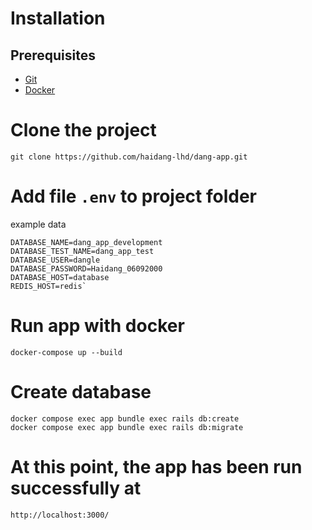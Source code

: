 # Installation
## Prerequisites
  * [Git](http://git-scm.com/)
  * [Docker](https://docs.docker.com/get-docker/)

# Clone the project
  `git clone https://github.com/haidang-lhd/dang-app.git`
  
# Add file `.env` to project folder
example data
````
DATABASE_NAME=dang_app_development
DATABASE_TEST_NAME=dang_app_test
DATABASE_USER=dangle
DATABASE_PASSWORD=Haidang_06092000
DATABASE_HOST=database
REDIS_HOST=redis`
````

# Run app with docker
`docker-compose up --build`


# Create database
````
docker compose exec app bundle exec rails db:create
docker compose exec app bundle exec rails db:migrate
````


# At this point, the app has been run successfully at
`http://localhost:3000/`
